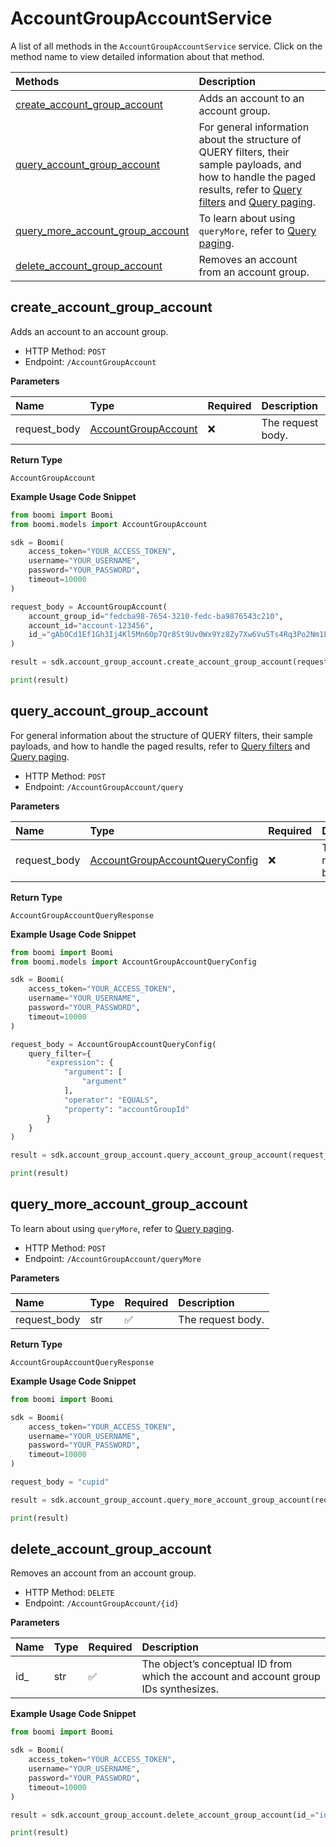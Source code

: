 # AccountGroupAccountService

A list of all methods in the `AccountGroupAccountService` service. Click on the method name to view detailed information about that method.

| Methods                                                               | Description                                                                                                                                                                                                                                     |
| :-------------------------------------------------------------------- | :---------------------------------------------------------------------------------------------------------------------------------------------------------------------------------------------------------------------------------------------- |
| [create_account_group_account](#create_account_group_account)         | Adds an account to an account group.                                                                                                                                                                                                            |
| [query_account_group_account](#query_account_group_account)           | For general information about the structure of QUERY filters, their sample payloads, and how to handle the paged results, refer to [Query filters](#section/Introduction/Query-filters) and [Query paging](#section/Introduction/Query-paging). |
| [query_more_account_group_account](#query_more_account_group_account) | To learn about using `queryMore`, refer to [Query paging](#section/Introduction/Query-paging).                                                                                                                                                  |
| [delete_account_group_account](#delete_account_group_account)         | Removes an account from an account group.                                                                                                                                                                                                       |

## create_account_group_account

Adds an account to an account group.

- HTTP Method: `POST`
- Endpoint: `/AccountGroupAccount`

**Parameters**

| Name         | Type                                                    | Required | Description       |
| :----------- | :------------------------------------------------------ | :------- | :---------------- |
| request_body | [AccountGroupAccount](../models/AccountGroupAccount.md) | ❌       | The request body. |

**Return Type**

`AccountGroupAccount`

**Example Usage Code Snippet**

```python
from boomi import Boomi
from boomi.models import AccountGroupAccount

sdk = Boomi(
    access_token="YOUR_ACCESS_TOKEN",
    username="YOUR_USERNAME",
    password="YOUR_PASSWORD",
    timeout=10000
)

request_body = AccountGroupAccount(
    account_group_id="fedcba98-7654-3210-fedc-ba9876543c210",
    account_id="account-123456",
    id_="gAb0Cd1Ef1Gh3Ij4Kl5Mn6Op7Qr8St9Uv0Wx9Yz8Zy7Xw6Vu5Ts4Rq3Po2Nm1Lk0Ji1H"
)

result = sdk.account_group_account.create_account_group_account(request_body=request_body)

print(result)
```

## query_account_group_account

For general information about the structure of QUERY filters, their sample payloads, and how to handle the paged results, refer to [Query filters](#section/Introduction/Query-filters) and [Query paging](#section/Introduction/Query-paging).

- HTTP Method: `POST`
- Endpoint: `/AccountGroupAccount/query`

**Parameters**

| Name         | Type                                                                          | Required | Description       |
| :----------- | :---------------------------------------------------------------------------- | :------- | :---------------- |
| request_body | [AccountGroupAccountQueryConfig](../models/AccountGroupAccountQueryConfig.md) | ❌       | The request body. |

**Return Type**

`AccountGroupAccountQueryResponse`

**Example Usage Code Snippet**

```python
from boomi import Boomi
from boomi.models import AccountGroupAccountQueryConfig

sdk = Boomi(
    access_token="YOUR_ACCESS_TOKEN",
    username="YOUR_USERNAME",
    password="YOUR_PASSWORD",
    timeout=10000
)

request_body = AccountGroupAccountQueryConfig(
    query_filter={
        "expression": {
            "argument": [
                "argument"
            ],
            "operator": "EQUALS",
            "property": "accountGroupId"
        }
    }
)

result = sdk.account_group_account.query_account_group_account(request_body=request_body)

print(result)
```

## query_more_account_group_account

To learn about using `queryMore`, refer to [Query paging](#section/Introduction/Query-paging).

- HTTP Method: `POST`
- Endpoint: `/AccountGroupAccount/queryMore`

**Parameters**

| Name         | Type | Required | Description       |
| :----------- | :--- | :------- | :---------------- |
| request_body | str  | ✅       | The request body. |

**Return Type**

`AccountGroupAccountQueryResponse`

**Example Usage Code Snippet**

```python
from boomi import Boomi

sdk = Boomi(
    access_token="YOUR_ACCESS_TOKEN",
    username="YOUR_USERNAME",
    password="YOUR_PASSWORD",
    timeout=10000
)

request_body = "cupid"

result = sdk.account_group_account.query_more_account_group_account(request_body=request_body)

print(result)
```

## delete_account_group_account

Removes an account from an account group.

- HTTP Method: `DELETE`
- Endpoint: `/AccountGroupAccount/{id}`

**Parameters**

| Name | Type | Required | Description                                                                          |
| :--- | :--- | :------- | :----------------------------------------------------------------------------------- |
| id\_ | str  | ✅       | The object’s conceptual ID from which the account and account group IDs synthesizes. |

**Example Usage Code Snippet**

```python
from boomi import Boomi

sdk = Boomi(
    access_token="YOUR_ACCESS_TOKEN",
    username="YOUR_USERNAME",
    password="YOUR_PASSWORD",
    timeout=10000
)

result = sdk.account_group_account.delete_account_group_account(id_="id")

print(result)
```

